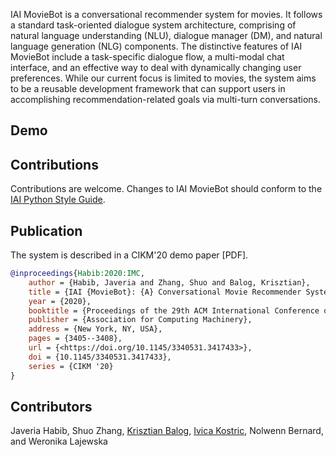IAI MovieBot is a conversational recommender system for movies. It follows a standard task-oriented dialogue system architecture, comprising of natural language understanding (NLU), dialogue manager (DM), and natural language generation (NLG) components. The distinctive features of IAI MovieBot include a task-specific dialogue flow, a multi-modal chat interface, and an effective way to deal with dynamically changing user preferences. While our current focus is limited to movies, the system aims to be a reusable development framework that can support users in accomplishing recommendation-related goals via multi-turn conversations.

## Demo

<div id=chatWidgetContainer></div>
<script
  type="text/javascript"
  src="https://cdn.jsdelivr.net/npm/iaigroup-chatwidget@latest/build/bundle.min.js"
></script>

<script type="text/javascript">
  ChatWidget({
    name: "MovieBot",
    serverUrl: "https://gustav1.ux.uis.no",
    socketioPath: "/moviebot",
    useFeedback: false,
    useLogin: false,
  });
</script>

## Contributions

Contributions are welcome. Changes to IAI MovieBot should conform to the [IAI Python Style Guide](https://github.com/iai-group/guidelines/tree/main/python#readme).

## Publication

The system is described in a CIKM'20 demo paper [PDF].

```bibtex
@inproceedings{Habib:2020:IMC,
    author = {Habib, Javeria and Zhang, Shuo and Balog, Krisztian},
    title = {IAI {MovieBot}: {A} Conversational Movie Recommender System},
    year = {2020},
    booktitle = {Proceedings of the 29th ACM International Conference on Information and Knowledge Management},
    publisher = {Association for Computing Machinery},
    address = {New York, NY, USA},
    pages = {3405--3408},
    url = {<https://doi.org/10.1145/3340531.3417433>},
    doi = {10.1145/3340531.3417433},
    series = {CIKM '20}
}
```

## Contributors

Javeria Habib, Shuo Zhang, [Krisztian Balog](krisztianbalog.com), [Ivica Kostric](https://ikostric.github.io/), Nolwenn Bernard, and Weronika Lajewska
